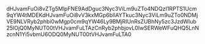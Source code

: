 dHJvamFuOi8vZTg5MlpFNE9AdDguc3Nyc3ViLm9uZTo4NDQzI1RPTS1Ucm9qYW4tMDEKdHJvamFuOi8vV3kxMGp6bllAYTkuc3Nyc3ViLm9uZTo0NDMjVE9NLVRyb2phbi0wMgp0cm9qYW46Ly9BMjRIUnRsZUBhNy5zc3JzdWIub25lOjQ0MyNUT00tVHJvamFuLTAzCnRyb2phbjovL0IwSERWeWFuQHQ5LnNzcnN1Yi5vbmU6ODQ0MyNUT00tVHJvamFuLTA0
